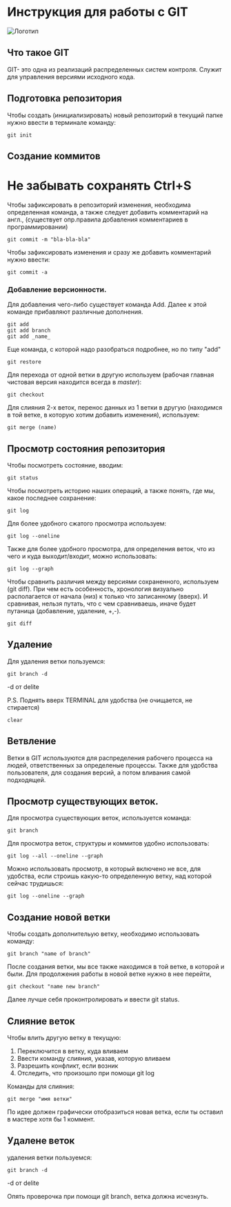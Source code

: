 # **Инструкция для работы с GIT**

![Логотип](%D0%A1%D1%82%D0%B5%D0%BD%D0%B0.jpg)

## Что такое GIT

GIT- это одна из реализаций распределенных систем контроля. Служит для управления версиями исходного кода.

## Подготовка репозитория

Чтобы создать (инициализировать) новый репозиторий в текущий папке нужно ввести в терминале команду:

    git init
 
## Создание коммитов

# Не забывать сохранять Ctrl+S

Чтобы зафиксировать в репозиторий изменения, необходима определенная команда, а также следует добавить комментарий на англ., (существует опр.правила добавления комментариев в программировании)

    git commit -m "bla-bla-bla"

Чтобы зафиксировать изменения и сразу же добавить комментарий нужно ввести:

    git commit -a


### Добавление версионности.

Для добавления чего-либо существует команда Add. Далее к этой команде прибавляют различные дополнения.

    git add
    git add branch
    git add _name_

Еще команда, с которой надо разобраться подробнее, но по типу "add"

    git restore

Для перехода от одной ветки в другую используем (рабочая главная чистовая версия находится всегда в *master*):

    git checkout

Для слияния 2-х веток, перенос данных из 1 ветки в другую (находимся в той ветке, в которую хотим добавить изменения), используем:

    git merge (name)

## Просмотр состояния репозитория

Чтобы посмотреть состояние, вводим:

    git status

Чтобы посмотреть историю наших операций, а также понять, где мы, какое последнее сохранение:

    git log

Для более удобного сжатого просмотра используем:

    git log --oneline

Также для более удобного просмотра, для определения веток, что из чего и куда выходит/входит, можно использовать:

    git log --graph

Чтобы сравнить различия между версиями сохраненного, используем (git diff). При чем есть особенность, хронология визуально располагается от начала (низ) к только что записанному (вверх). И сравнивая, нельзя путать, что с чем сравниваешь, иначе будет путаница (добавление, удаление, +,-).

    git diff


## Удаление 

Для удаления ветки пользуемся:

    git branch -d
-d от delite

P.S. Поднять вверх TERMINAL для удобства (не очищается, не стирается)

    clear

## Ветвление

Ветки в GIT используются для распределения рабочего процесса на людей, ответственных за определеные процессы. Также для удобства пользователя, для создания версий, а потом вливания самой подходящей.

## Просмотр существующих веток.

Для просмотра существующих веток, используется команда:

    git branch

Для просмотра веток, структуры и коммитов удобно использовать:

    git log --all --oneline --graph

Можно использовать просмотр, в который включено не все, для удобства, если строишь какую-то определенную ветку, над которой сейчас трудишься:

    git log --oneline --graph

## Создание новой ветки

Чтобы создать дополнительую ветку, необходимо использовать команду:

    git branch "name of branch"

После создания ветки, мы все также находимся в той ветке, в которой и были. Для продолжения работы в новой ветке нужно в нее перейти, 

    git checkout "name new branch"

Далее лучше себя проконтролировать и ввести git status.

## Слияние веток

Чтобы влить другую ветку в текущую:
1. Переключится в ветку, куда вливаем
2. Ввести команду слияния, указав, которую вливаем
3. Разрешить конфликт, если возник
4. Отследить, что произошло при помощи git log

Команды для слияния:

    git merge "имя ветки"

По идее должен графически отобразиться новая ветка, если ты оставил в мастере хотя бы 1 коммент.


## Удалене веток

удаления ветки пользуемся:

    git branch -d
-d от delite

Опять проверочка при помощи git branch, ветка должна исчезнуть.